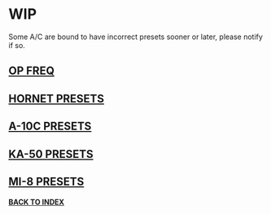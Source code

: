 # WIP

Some A/C are bound to have incorrect presets sooner or later, please notify if so.  

## [OP FREQ](http://132virtualwing.org/index.php/page/freqlist)

## [HORNET PRESETS](/Radios/hornet_presets.png)

## [A-10C PRESETS](/Radios/A10PRESETS.PNG)

## [KA-50 PRESETS](/Radios/KA50_PRESETS.PNG)

## [MI-8 PRESETS](/Radios/MI8_PRESETS.PNG)


#### [BACK TO INDEX](https://daviddcs.github.io/nsst/) 